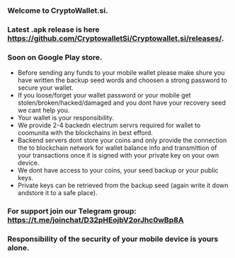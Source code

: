### Welcome to CryptoWallet.si. 

### Latest .apk release is here https://github.com/CryptowalletSi/Cryptowallet.si/releases/. 

### Soon on Google Play store. 

- Before sending any funds to your mobile wallet please make shure you have written the backup seed words and choosen a strong password to secure your wallet. 
- If you loose/forget your wallet password or your mobile get stolen/broken/hacked/damaged and you dont have your recovery seed we cant help you. 
- Your wallet is your responsibility. 
- We provide 2-4 backedn electrum servrs required for wallet to coomunita with the blockchains in best efford. 
- Backend servers dont store your coins and only provide the connection the to blockchain network for wallet balance info and transmittion of your transactions once it is  signed with your private key on your own device. 
- We dont have access to your coins, your seed backup or your public keys. 
- Private keys can be retrieved from the backup seed (again write it down andstore it to a safe place). 

### For support join our Telegram group: https://t.me/joinchat/D32pHEojbV2orJhc0wBp8A

### Responsibility of the security of your mobile device is yours alone.
